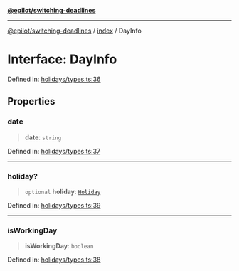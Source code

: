 [**@epilot/switching-deadlines**](../../README.md)

***

[@epilot/switching-deadlines](../../modules.md) / [index](../README.md) / DayInfo

# Interface: DayInfo

Defined in: [holidays/types.ts:36](https://github.com/epilot-dev/switching-deadlines/blob/399b2cc39d63ef20d5c31e06d92ee448511e691c/src/holidays/types.ts#L36)

## Properties

### date

> **date**: `string`

Defined in: [holidays/types.ts:37](https://github.com/epilot-dev/switching-deadlines/blob/399b2cc39d63ef20d5c31e06d92ee448511e691c/src/holidays/types.ts#L37)

***

### holiday?

> `optional` **holiday**: [`Holiday`](Holiday.md)

Defined in: [holidays/types.ts:39](https://github.com/epilot-dev/switching-deadlines/blob/399b2cc39d63ef20d5c31e06d92ee448511e691c/src/holidays/types.ts#L39)

***

### isWorkingDay

> **isWorkingDay**: `boolean`

Defined in: [holidays/types.ts:38](https://github.com/epilot-dev/switching-deadlines/blob/399b2cc39d63ef20d5c31e06d92ee448511e691c/src/holidays/types.ts#L38)

